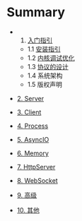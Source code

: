 # Summary
* 1. [入门指引](Guide.md)
	* 1.1 [安装指引]()
	* 1.2 [内核调试优化]()
	* 1.3 [协议的设计]()
	* 1.4 系统架构
	* 1.5 版权声明
* [2. Server](c2.md)

* [3. Client](c3.md)

* [4. Process](c4.md)

* [5. AsyncIO](c5.md)

* [6. Memory](c6.md)

* [7. HttpServer](c7.md)

* [8. WebSocket](c8.md)

* [9. 高级](c9.md)

* [10. 其他](c10.md)